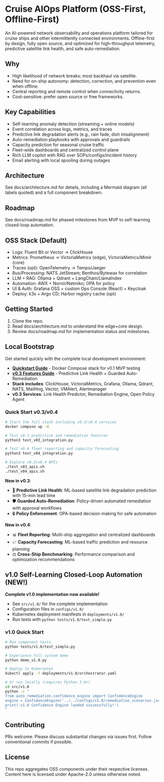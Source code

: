 # Cruise AIOps Platform (OSS-First, Offline-First)

An AI-powered network observability and operations platform tailored for cruise ships and other intermittently connected environments. Offline-first by design, fully open source, and optimized for high-throughput telemetry, predictive satellite link health, and safe auto-remediation.

## Why
- High likelihood of network breaks; most backhaul via satellite.
- Need for on-ship autonomy: detection, correction, and prevention even when offline.
- Central reporting and remote control when connectivity returns.
- Cost-sensitive: prefer open source or free frameworks.

## Key Capabilities
- Self-learning anomaly detection (streaming + online models)
- Event correlation across logs, metrics, and traces
- Predictive link degradation alerts (e.g., rain fade, dish misalignment)
- Auto-remediation playbooks with approvals and guardrails
- Capacity prediction for seasonal cruise traffic
- Fleet-wide dashboards and centralized control plane
- Rich LLM copilot with RAG over SOPs/configs/incident history
- Email alerting with local spooling during outages

## Architecture
See docs/architecture.md for details, including a Mermaid diagram (all labels quoted) and a full component breakdown.

## Roadmap
See docs/roadmap.md for phased milestones from MVP to self-learning closed-loop automation.

## OSS Stack (Default)
- Logs: Fluent Bit or Vector -> ClickHouse
- Metrics: Prometheus -> VictoriaMetrics (edge), VictoriaMetrics/Mimir (core)
- Traces (opt): OpenTelemetry -> Tempo/Jaeger
- Bus/Processing: NATS JetStream; Benthos/Bytewax for correlation
- LLM + RAG: Ollama + Qdrant + LangChain/LlamaIndex
- Automation: AWX + Nornir/Netmiko; OPA for policy
- UI & Auth: Grafana OSS + custom Ops Console (React) + Keycloak
- Deploy: k3s + Argo CD; Harbor registry cache (opt)

## Getting Started
1. Clone the repo.
2. Read docs/architecture.md to understand the edge+core design.
3. Review docs/roadmap.md for implementation status and milestones.

## Local Bootstrap
Get started quickly with the complete local development environment:
- **[Quickstart Guide](docs/quickstart.md)** - Docker Compose stack for v0.1 MVP testing
- **[v0.3 Features Guide](docs/v0.3-features.md)** - Predictive Link Health + Guarded Auto-Remediation
- **Stack includes**: ClickHouse, VictoriaMetrics, Grafana, Ollama, Qdrant, NATS, MailHog, Vector, VMAlert, Alertmanager
- **v0.3 Services**: Link Health Predictor, Remediation Engine, Open Policy Agent

### Quick Start v0.3/v0.4
```bash
# Start the full stack including v0.3/v0.4 services
docker compose up -d

# Test v0.3 predictive and remediation features  
python3 test_v03_integration.py

# Test v0.4 fleet reporting and capacity forecasting
python3 test_v04_integration.py

# Explore v0.3/v0.4 APIs
./test_v03_apis.sh
./test_v04_apis.sh
```

**New in v0.3**: 
- 🔮 **Predictive Link Health**: ML-based satellite link degradation prediction with 15-min lead time
- 🛡️ **Guarded Auto-Remediation**: Policy-driven automated remediation with approval workflows
- 🔒 **Policy Enforcement**: OPA-based decision making for safe automation

**New in v0.4**:
- 📊 **Fleet Reporting**: Multi-ship aggregation and centralized dashboards
- 📈 **Capacity Forecasting**: ML-based traffic prediction and resource planning
- ⚖️ **Cross-Ship Benchmarking**: Performance comparison and optimization recommendations

## v1.0 Self-Learning Closed-Loop Automation (NEW!)
**Complete v1.0 implementation now available!**
- See `src/v1.0/` for the complete implementation
- Configuration files in `configs/v1.0/`
- Kubernetes deployment manifests in `deployments/v1.0/`
- Run tests with `python tests/v1.0/test_simple.py`

### v1.0 Quick Start
```bash
# Run component tests
python tests/v1.0/test_simple.py

# Experience full system demo  
python demo_v1.0.py

# Deploy to Kubernetes
kubectl apply -f deployments/v1.0/orchestrator.yaml

# Or run locally (requires Python 3.8+)
cd src/v1.0
python -c "
from auto_remediation.confidence_engine import ConfidenceEngine
engine = ConfidenceEngine('../../configs/v1.0/remediation_scenarios.json')
print('v1.0 Confidence Engine loaded successfully!')
"
```

## Contributing
PRs welcome. Please discuss substantial changes via issues first. Follow conventional commits if possible.

## License
This repo aggregates OSS components under their respective licenses. Content here is licensed under Apache-2.0 unless otherwise noted.